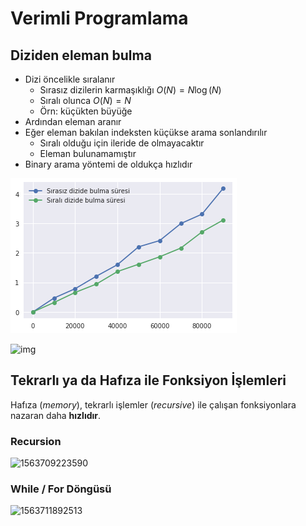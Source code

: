 # Verimli Programlama

## Diziden eleman bulma

- Dizi öncelikle sıralanır
  - Sırasız dizilerin karmaşıklığı $O(N) = N\log(N)$
  - Sıralı olunca $O(N) = N$
  - Örn: küçükten büyüğe
- Ardından eleman aranır
- Eğer eleman bakılan indeksten küçükse arama sonlandırılır
  - Sıralı olduğu için ileride de olmayacaktır
  - Eleman bulunamamıştır
- Binary arama yöntemi de oldukça hızlıdır

![img](..\res\prog_search_speed.png)

![img](C:\Users\Yedhrab\Documents\GitHub\YBilgiler\res\binary_sorted.png)

## Tekrarlı ya da Hafıza ile Fonksiyon İşlemleri

Hafıza (*memory*), tekrarlı işlemler (*recursive*) ile çalışan fonksiyonlara nazaran daha **hızlıdır**.

### Recursion

![1563709223590](C:\Users\Yedhrab\Documents\GitHub\YBilgiler\res\recursive_mem.png)

###  While  / For Döngüsü

![1563711892513](C:\Users\Yedhrab\Documents\GitHub\YBilgiler\res\while_mem.png)
